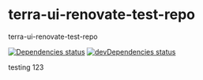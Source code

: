 # terra-ui-renovate-test-repo
terra-ui-renovate-test-repo

[![Dependencies status](https://badgen.net/david/dep/bjankord/terra-ui-renovate-test-repo)](https://david-dm.org/bjankord/terra-ui-renovate-test-repo)
[![devDependencies status](https://badgen.net/david/dev/bjankord/terra-ui-renovate-test-repo)](https://david-dm.org/bjankord/terra-ui-renovate-test-repo?type=dev)

testing 123